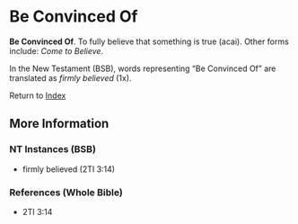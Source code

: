 # Be Convinced Of
**Be Convinced Of**. 
To fully believe that something is true (acai). 
Other forms include: 
*Come to Believe*. 




In the New Testament (BSB), words representing “Be Convinced Of” are translated as 
*firmly believed* (1x). 


Return to [Index](00-Index.md)

## More Information

### NT Instances (BSB)

* firmly believed (2TI 3:14)



### References (Whole Bible)

* 2TI 3:14



